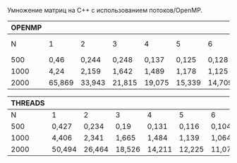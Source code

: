 Умножение матриц на C++ с использованием потоков/OpenMP.  

| OPENMP |        |        |        |        |        |        |        |        |        |        |        |        |          |              |
| ------ | ------ | ------ | ------ | ------ | ------ | ------ | ------ | ------ | ------ | ------ | ------ | ------ | -------- | ------------ |
|  N     | 1      | 2      | 3      | 4      | 5      | 6      | 7      | 8      | 9      | 10     | 11     | 12     | СРЕДНЕЕ  | МЕДЛЕННЕЕ НА |
|  500   | 0,46   | 0,244  | 0,248  | 0,137  | 0,125  | 0,128  | 0,122  | 0,103  | 0,094  | 0,091  | 0,086  | 0,092  | 0,160833 | 12%          |
|  1000  | 4,24   | 2,159  | 1,642  | 1,489  | 1,178  | 1,125  | 1,072  | 0,994  | 0,981  | 0,967  | 0,878  | 0,91   | 1,469583 | 2%           |
|  2000  | 65,869 | 33,943 | 21,815 | 19,075 | 15,339 | 14,709 | 13,328 | 12,811 | 12,025 | 11,231 | 10,501 | 10,461 | 20,09225 | 23%          |
  
| THREADS |        |        |        |        |        |        |        |       |       |       |       |       |          |
| ------- | ------ | ------ | ------ | ------ | ------ | ------ | ------ | ----- | ----- | ----- | ----- | ----- | -------- |
| N       | 1      | 2      | 3      | 4      | 5      | 6      | 7      | 8     | 9     | 10    | 11    | 12    | СРЕДНЕЕ  |
| 500     | 0,427  | 0,234  | 0,19   | 0,131  | 0,116  | 0,104  | 0,09   | 0,086 | 0,084 | 0,079 | 0,081 | 0,073 | 0,14125  |
| 1000    | 4,406  | 2,341  | 1,665  | 1,484  | 1,139  | 1,064  | 1,004  | 0,908 | 0,86  | 0,807 | 0,791 | 0,763 | 1,436    |
| 2000    | 50,494 | 26,464 | 18,526 | 14,211 | 12,225 | 11,071 | 10,238 | 9,575 | 9,013 | 8,429 | 8,008 | 7,813 | 15,50558 |
